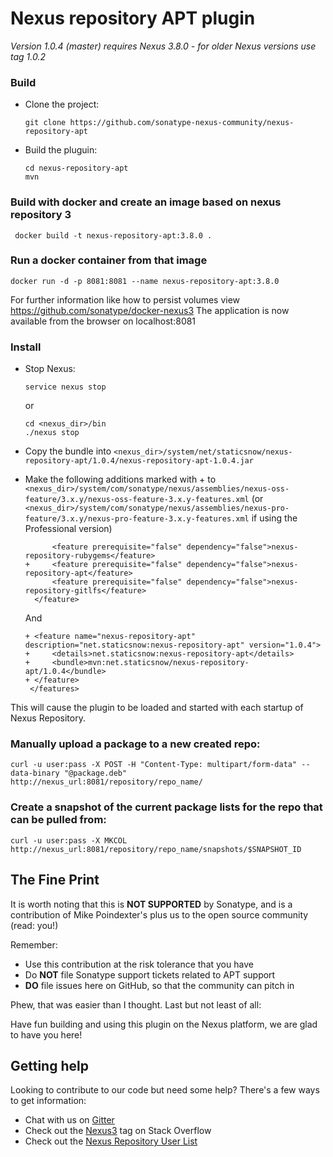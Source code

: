 # Nexus repository APT plugin

*Version 1.0.4 (master) requires Nexus 3.8.0 - for older Nexus versions use tag 1.0.2*

### Build
* Clone the project:

  `git clone https://github.com/sonatype-nexus-community/nexus-repository-apt`
* Build the pluguin:

  ```
  cd nexus-repository-apt
  mvn
  ```
### Build with docker and create an image based on nexus repository 3

``` docker build -t nexus-repository-apt:3.8.0 .```

### Run a docker container from that image

``` docker run -d -p 8081:8081 --name nexus-repository-apt:3.8.0 ```

For further information like how to persist volumes view https://github.com/sonatype/docker-nexus3
The application is now available from the browser on localhost:8081

### Install
* Stop Nexus:

  `service nexus stop`

  or

  ```
  cd <nexus_dir>/bin
  ./nexus stop
  ```

* Copy the bundle into `<nexus_dir>/system/net/staticsnow/nexus-repository-apt/1.0.4/nexus-repository-apt-1.0.4.jar`
* Make the following additions marked with + to `<nexus_dir>/system/com/sonatype/nexus/assemblies/nexus-oss-feature/3.x.y/nexus-oss-feature-3.x.y-features.xml` (or `<nexus_dir>/system/com/sonatype/nexus/assemblies/nexus-pro-feature/3.x.y/nexus-pro-feature-3.x.y-features.xml` if using the Professional version)
   ```
         <feature prerequisite="false" dependency="false">nexus-repository-rubygems</feature>
   +     <feature prerequisite="false" dependency="false">nexus-repository-apt</feature>
         <feature prerequisite="false" dependency="false">nexus-repository-gitlfs</feature>
     </feature>
   ```
   And
   ```
   + <feature name="nexus-repository-apt" description="net.staticsnow:nexus-repository-apt" version="1.0.4">
   +     <details>net.staticsnow:nexus-repository-apt</details>
   +     <bundle>mvn:net.staticsnow/nexus-repository-apt/1.0.4</bundle>
   + </feature>
    </features>
   ```
This will cause the plugin to be loaded and started with each startup of Nexus Repository.

### Manually upload a package to a new created repo:
`curl -u user:pass -X POST -H "Content-Type: multipart/form-data" --data-binary "@package.deb"  http://nexus_url:8081/repository/repo_name/`

### Create a snapshot of the current package lists for the repo that can be pulled from:
`curl -u user:pass -X MKCOL http://nexus_url:8081/repository/repo_name/snapshots/$SNAPSHOT_ID`

## The Fine Print

It is worth noting that this is **NOT SUPPORTED** by Sonatype, and is a contribution of Mike Poindexter's
plus us to the open source community (read: you!)

Remember:

* Use this contribution at the risk tolerance that you have
* Do **NOT** file Sonatype support tickets related to APT support
* **DO** file issues here on GitHub, so that the community can pitch in

Phew, that was easier than I thought. Last but not least of all:

Have fun building and using this plugin on the Nexus platform, we are glad to have you here!

## Getting help

Looking to contribute to our code but need some help? There's a few ways to get information:

* Chat with us on [Gitter](https://gitter.im/sonatype/nexus-developers)
* Check out the [Nexus3](http://stackoverflow.com/questions/tagged/nexus3) tag on Stack Overflow
* Check out the [Nexus Repository User List](https://groups.google.com/a/glists.sonatype.com/forum/?hl=en#!forum/nexus-users)
